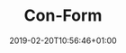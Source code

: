 ---
title: "Con-Form"
description: ""
date: 2019-02-20T10:56:46+01:00
draft: false
weight: "7"
logo: "/images/customers/con-form.png"
hidden: true
---
